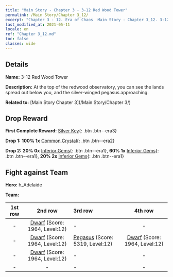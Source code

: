 ```yaml
---
title: "Main Story - Chapter 3 - 3-12 Red Wood Tower"
permalink: /Main Story/Chapter 3_12/
excerpt: "Chapter 3 - 12. Era of Chaos  Main Story - Chapter 3_12. 3-12 Red Wood Tower"
last_modified_at: 2021-05-11
locale: en
ref: "Chapter 3_12.md"
toc: false
classes: wide
---
```


## Details

 **Name:** 3-12 Red Wood Tower

 **Description:** At the top of the redwood observatory, you can see the lands spread out below you, and the silver-winged pegasus approaching.

 **Related to:** [Main Story Chapter 3](/Main Story/Chapter 3/)

## Drop Reward

 **First Complete Reward:** [Silver Key](/Items/con_693/){: .btn .btn--era3}

 **Drop 1:** **100% 1x** [Common Crystal](/Items/mat_11/){: .btn .btn--era2}

 **Drop 2:** **20% 0x** [Inferior Gems](/Items/mat_4/){: .btn .btn--era1}, **60% 1x** [Inferior Gems](/Items/mat_4/){: .btn .btn--era1}, **20% 2x** [Inferior Gems](/Items/mat_4/){: .btn .btn--era1}


## Fight against Team
 **Hero:** h_Adelaide

 **Team:**


  | 1st row | 2nd row | 3rd row | 4th row |
  |:----:|:----:|:----|:----:|
  | - | [Dwarf](/units/Dwarf/) (Score: 1964, Level:12)  | - | - |
  | - | [Dwarf](/units/Dwarf/) (Score: 1964, Level:12)  | [Pegasus](/units/Pegasus/) (Score: 5319, Level:12)  | [Dwarf](/units/Dwarf/) (Score: 1964, Level:12)  |
  | - | [Dwarf](/units/Dwarf/) (Score: 1964, Level:12)  | - | - |
  | - | - | - | - |


